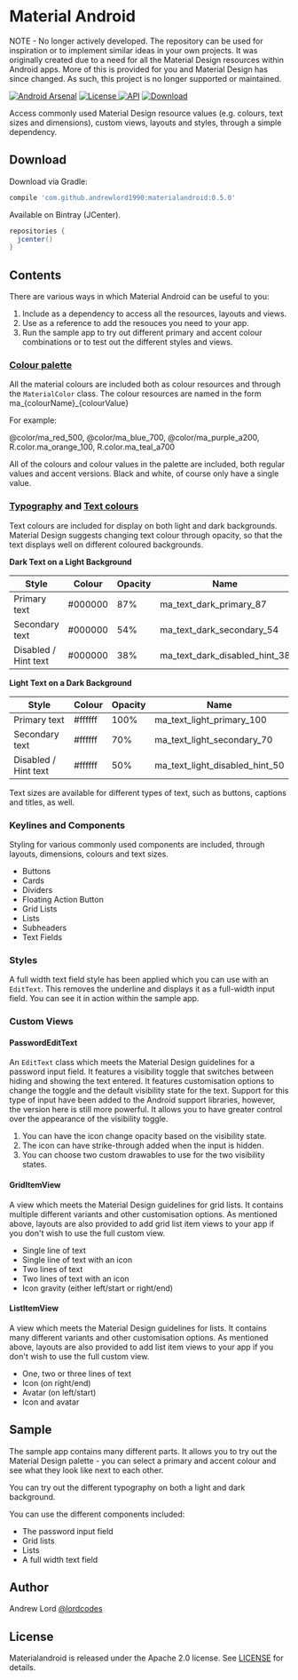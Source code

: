 # Material Android

NOTE - No longer actively developed. The repository can be used for inspiration or to implement similar ideas in your own projects. It was originally created due to a need for all the Material Design resources within Android apps. More of this is provided for you and Material Design has since changed. As such, this project is no longer supported or maintained. 

[![Android Arsenal](https://img.shields.io/badge/Android%20Arsenal-Material%20Android-brightgreen.svg?style=flat)](https://android-arsenal.com/details/1/4013)
[![License](https://img.shields.io/badge/license-Apache%202.0-green.svg) ](https://github.com/andrewlord1990/materialandroid/blob/master/LICENSE)
[![API](https://img.shields.io/badge/API-9%2B-brightgreen.svg?style=flat)](https://android-arsenal.com/api?level=9)
[ ![Download](https://api.bintray.com/packages/andrewlord1990/maven/materialandroid/images/download.svg) ](https://bintray.com/andrewlord1990/maven/materialandroid/_latestVersion)

Access commonly used Material Design resource values (e.g. colours, text sizes and dimensions), custom views, layouts and styles, through a simple dependency.

## Download

Download via Gradle:
```groovy
compile 'com.github.andrewlord1990:materialandroid:0.5.0'
```

Available on Bintray (JCenter).
```groovy
repositories {
  jcenter()
}
```

## Contents

There are various ways in which Material Android can be useful to you:

1. Include as a dependency to access all the resources, layouts and views.
2. Use as a reference to add the resouces you need to your app.
3. Run the sample app to try out different primary and accent colour combinations or to test out the different styles and views.

### [Colour palette]

All the material colours are included both as colour resources and through the `MaterialColor` class. The colour resources are named in the form ma_{colourName}_{colourValue}

For example:

@color/ma_red_500, @color/ma_blue_700, @color/ma_purple_a200, R.color.ma_orange_100, R.color.ma_teal_a700

All of the colours and colour values in the palette are included, both regular values and accent versions. Black and white, of course only have a single value.

### [Typography] and [Text colours]

Text colours are included for display on both light and dark backgrounds. Material Design suggests changing text colour through opacity, so that the text displays well on different coloured backgrounds.

**Dark Text on a Light Background**

| Style                | Colour  | Opacity | Name                           |
| -------------------- | ------- | ------- | ------------------------------ |
| Primary text         | #000000 | 87%     | ma_text_dark_primary_87        |
| Secondary text       | #000000 | 54%     | ma_text_dark_secondary_54      |
| Disabled / Hint text | #000000 | 38%     | ma_text_dark_disabled_hint_38  |

**Light Text on a Dark Background**

| Style                | Colour  | Opacity | Name                           |
| -------------------- | ------- | ------- | ------------------------------ |
| Primary text         | #ffffff | 100%    | ma_text_light_primary_100      |
| Secondary text       | #ffffff | 70%     | ma_text_light_secondary_70     |
| Disabled / Hint text | #ffffff | 50%     | ma_text_light_disabled_hint_50 |


Text sizes are available for different types of text, such as buttons, captions and titles, as well.

### Keylines and Components

Styling for various commonly used components are included, through layouts, dimensions, colours and text sizes.

- Buttons
- Cards
- Dividers
- Floating Action Button
- Grid Lists
- Lists
- Subheaders
- Text Fields

### Styles

A full width text field style has been applied which you can use with an `EditText`. This removes the underline and displays it as a full-width input field. You can see it in action within the sample app.

### Custom Views

#### PasswordEditText

An `EditText` class which meets the Material Design guidelines for a password input field. It features a visibility toggle that switches between hiding and showing the text entered. It features customisation options to change the toggle and the default visibility state for the text. Support for this type of input have been added to the Android support libraries, however, the version here is still more powerful. It allows you to have greater control over the appearance of the visibility toggle. 

1. You can have the icon change opacity based on the visibility state.
2. The icon can have strike-through added when the input is hidden.
3. You can choose two custom drawables to use for the two visibility states.

#### GridItemView

A view which meets the Material Design guidelines for grid lists. It contains multiple different variants and other customisation options. As mentioned above, layouts are also provided to add grid list item views to your app if you don't wish to use the full custom view.

- Single line of text
- Single line of text with an icon
- Two lines of text
- Two lines of text with an icon
- Icon gravity (either left/start or right/end)

#### ListItemView

A view which meets the Material Design guidelines for lists. It contains many different variants and other customisation options. As mentioned above, layouts are also provided to add list item views to your app if you don't wish to use the full custom view.

- One, two or three lines of text
- Icon (on right/end)
- Avatar (on left/start)
- Icon and avatar

## Sample

The sample app contains many different parts. It allows you to try out the Material Design palette - you can select a primary and accent colour and see what they look like next to each other.

You can try out the different typography on both a light and dark background.

You can use the different components included:

- The password input field
- Grid lists
- Lists
- A full width text field


[Colour palette]: https://www.google.com/design/spec/style/color.html#color-color-palette
[Text colours]: https://www.google.com/design/spec/style/color.html#color-text-background-colors
[Typography]: https://www.google.com/design/spec/style/typography.html#typography-styles

## Author

Andrew Lord [@lordcodes](https://twitter.com/@lordcodes)

## License

Materialandroid is released under the Apache 2.0 license. See [LICENSE](https://github.com/andrewlord1990/materialandroid/blob/master/LICENSE) for details.
